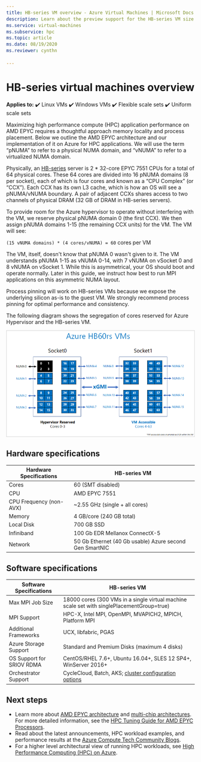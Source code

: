 ```yaml
---
title: HB-series VM overview - Azure Virtual Machines | Microsoft Docs
description: Learn about the preview support for the HB-series VM size in Azure. 
ms.service: virtual-machines
ms.subservice: hpc
ms.topic: article
ms.date: 08/19/2020
ms.reviewer: cynthn

---
```


# HB-series virtual machines overview

**Applies to:** :heavy_check_mark: Linux VMs :heavy_check_mark: Windows VMs :heavy_check_mark: Flexible scale sets :heavy_check_mark: Uniform scale sets

Maximizing high performance compute (HPC) application performance on AMD EPYC requires a thoughtful approach memory locality and process placement. Below we outline the AMD EPYC architecture and our implementation of it on Azure for HPC applications. We will use the term “pNUMA” to refer to a physical NUMA domain, and “vNUMA” to refer to a virtualized NUMA domain.

Physically, an [HB-series](../../hb-series.md) server is 2 * 32-core EPYC 7551 CPUs for a total of 64 physical cores. These 64 cores are divided into 16 pNUMA domains (8 per socket), each of which is four cores and known as a “CPU Complex” (or “CCX”). Each CCX has its own L3 cache, which is how an OS will see a pNUMA/vNUMA boundary. A pair of adjacent CCXs shares access to two channels of physical DRAM (32 GB of DRAM in HB-series servers).

To provide room for the Azure hypervisor to operate without interfering with the VM, we reserve physical pNUMA domain 0 (the first CCX). We then assign pNUMA domains 1-15 (the remaining CCX units) for the VM. The VM will see:

`(15 vNUMA domains) * (4 cores/vNUMA) = 60` cores per VM

The VM, itself, doesn't know that pNUMA 0 wasn't given to it. The VM understands pNUMA 1-15 as vNUMA 0-14, with 7 vNUMA on vSocket 0 and 8 vNUMA on vSocket 1. While this is asymmetrical, your OS should boot and operate normally. Later in this guide, we instruct how best to run MPI applications on this asymmetric NUMA layout.

Process pinning will work on HB-series VMs because we expose the underlying silicon as-is to the guest VM. We strongly recommend process pinning for optimal performance and consistency.

The following diagram shows the segregation of cores reserved for Azure Hypervisor and the HB-series VM.

![Segregation of cores reserved for Azure Hypervisor and HB-series VM](./media/architecture/hb-segregation-cores.png)

## Hardware specifications

| Hardware Specifications                | HB-series VM                     |
|----------------------------------|----------------------------------|
| Cores                            | 60 (SMT disabled)                |
| CPU                              | AMD EPYC 7551                    |
| CPU Frequency (non-AVX)          | ~2.55 GHz (single + all cores)   |
| Memory                           | 4 GB/core (240 GB total)         |
| Local Disk                       | 700 GB SSD                       |
| Infiniband                       | 100 Gb EDR Mellanox ConnectX-5 |
| Network                          | 50 Gb Ethernet (40 Gb usable) Azure second Gen SmartNIC |

## Software specifications

| Software Specifications           |HB-series VM           |
|-----------------------------|-----------------------|
| Max MPI Job Size            | 18000 cores (300 VMs in a single virtual machine scale set with singlePlacementGroup=true)  |
| MPI Support                 | HPC-X, Intel MPI, OpenMPI, MVAPICH2, MPICH, Platform MPI  |
| Additional Frameworks       | UCX, libfabric, PGAS |
| Azure Storage Support       | Standard and Premium Disks (maximum 4 disks) |
| OS Support for SRIOV RDMA   | CentOS/RHEL 7.6+, Ubuntu 16.04+, SLES 12 SP4+, WinServer 2016+  |
| Orchestrator Support        | CycleCloud, Batch, AKS; [cluster configuration options](../../sizes-hpc.md#cluster-configuration-options) |

## Next steps

- Learn more about [AMD EPYC architecture](https://bit.ly/2Epv3kC) and [multi-chip architectures](https://bit.ly/2GpQIMb). For more detailed information, see the [HPC Tuning Guide for AMD EPYC Processors](https://bit.ly/2T3AWZ9).
- Read about the latest announcements, HPC workload examples, and performance results at the [Azure Compute Tech Community Blogs](https://techcommunity.microsoft.com/t5/azure-compute/bg-p/AzureCompute).
- For a higher level architectural view of running HPC workloads, see [High Performance Computing (HPC) on Azure](/azure/architecture/topics/high-performance-computing/).
